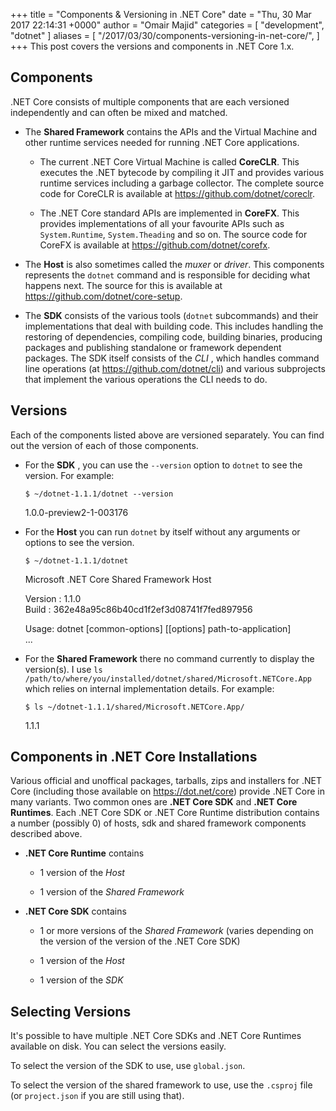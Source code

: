 +++
title = "Components & Versioning in .NET Core"
date = "Thu, 30 Mar 2017 22:14:31 +0000"
author = "Omair Majid"
categories = [ "development", "dotnet" ]
aliases = [
    "/2017/03/30/components-versioning-in-net-core/",
]
+++
This post covers the versions and components in .NET Core 1.x.  
  

## Components

  
  
.NET Core consists of multiple components that are each versioned  
independently and can often be mixed and matched.  
  

  

  * The **Shared Framework** contains the APIs and the Virtual Machine and other runtime services needed for running .NET Core applications.  
  

    * The current .NET Core Virtual Machine is called **CoreCLR**. This executes the .NET bytecode by compiling it JIT and provides various runtime services including a garbage collector. The complete source code for CoreCLR is available at https://github.com/dotnet/coreclr.
  

    * The .NET Core standard APIs are implemented in **CoreFX**. This provides implementations of all your favourite APIs such as `System.Runtime`, `System.Theading` and so on. The source code for CoreFX is available at https://github.com/dotnet/corefx.
  
  

  

  * The **Host** is also sometimes called the _muxer_ or _driver_. This components represents the `dotnet` command and is responsible for deciding what happens next. The source for this is available at https://github.com/dotnet/core-setup.
  

  * The **SDK** consists of the various tools (`dotnet` subcommands) and their implementations that deal with building code. This includes handling the restoring of dependencies, compiling code, building binaries, producing packages and publishing standalone or framework dependent packages. The SDK itself consists of the _CLI_ , which handles command line operations (at https://github.com/dotnet/cli) and various subprojects that implement the various operations the CLI needs to do.
  

  
  

## Versions

  
  
Each of the components listed above are versioned separately. You can find out
the version of each of those components.  
  

  

  * For the **SDK** , you can use the `--version` option to `dotnet` to see the version. For example:  

    
        $ ~/dotnet-1.1.1/dotnet --version  
    1.0.0-preview2-1-003176  
    

  

  

  * For the **Host** you can run `dotnet` by itself without any arguments or options to see the version.  

    
        $ ~/dotnet-1.1.1/dotnet  
      
    Microsoft .NET Core Shared Framework Host  
      
    Version : 1.1.0  
    Build : 362e48a95c86b40cd1f2ef3d08741f7fed897956  
      
    Usage: dotnet [common-options] [[options] path-to-application]  
    ...  
    

  

  

  * For the **Shared Framework** there no command currently to display the version(s). I use `ls /path/to/where/you/installed/dotnet/shared/Microsoft.NETCore.App` which relies on internal implementation details. For example:  

    
        $ ls ~/dotnet-1.1.1/shared/Microsoft.NETCore.App/  
    1.1.1  
    

  

  

  
  

## Components in .NET Core Installations

  
  
Various official and unoffical packages, tarballs, zips and installers for
.NET Core (including those available on https://dot.net/core) provide .NET
Core in many variants. Two common ones are **.NET Core SDK** and **.NET Core
Runtimes**. Each .NET Core SDK or .NET Core Runtime distribution contains a
number (possibly 0) of hosts, sdk and shared framework components described
above.  
  

  

  * **.NET Core Runtime** contains  
  

    * 1 version of the _Host_
  

    * 1 version of the _Shared Framework_
  
  

  

  * **.NET Core SDK** contains  
  

    * 1 or more versions of the _Shared Framework_ (varies depending on the version of the version of the .NET Core SDK)
  

    * 1 version of the _Host_
  

    * 1 version of the _SDK_
  
  

  

  
  

## Selecting Versions

  
  
It's possible to have multiple .NET Core SDKs and .NET Core Runtimes available
on disk. You can select the versions easily.  
  
To select the version of the SDK to use, use `global.json`.  
  
To select the version of the shared framework to use, use the `.csproj` file
(or `project.json` if you are still using that).


